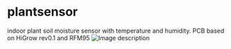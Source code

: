 # plantsensor
indoor plant soil moisture sensor with temperature and humidity.
PCB based on HiGrow rev0.1 and RFM95
![Image description](link-to-image)
